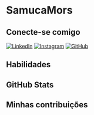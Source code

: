# SamucaMors

## Conecte-se comigo
[![LinkedIn](https://img.shields.io/badge/LinkedIn-000?style=for-the-badge&logo=linkedin&logoColor=0E76A8)](https://www.linkedin.com/in/wellington-moraes-863972230/)
[![Instagram](https://img.shields.io/badge/-Instagram-%23E4405F?style=for-the-badge&logo=instagram&logoColor=white)](https://www.instagram.com/wellington_mors/)
[![GitHub](https://img.shields.io/badge/GitHub-100000?style=for-the-badge&logo=github&logoColor=white)](https://github.com/SamucaMors)
## Habilidades

## GitHub Stats

## Minhas contribuições